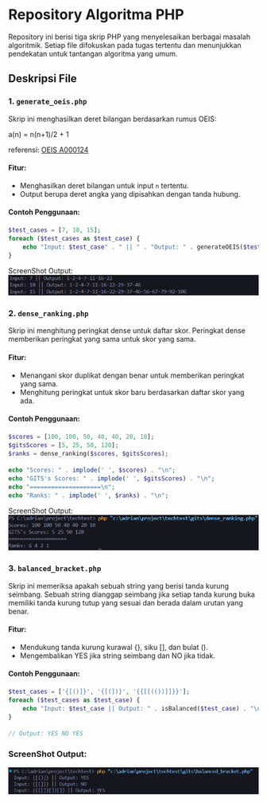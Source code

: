 # Repository Algoritma PHP

Repository ini berisi tiga skrip PHP yang menyelesaikan berbagai masalah algoritmik. Setiap file difokuskan pada tugas tertentu dan menunjukkan pendekatan untuk tantangan algoritma yang umum.

## Deskripsi File

### 1. `generate_oeis.php`
Skrip ini menghasilkan deret bilangan berdasarkan rumus OEIS:

a(n) = n(n+1)/2 + 1 

referensi: [OEIS A000124](https://oeis.org/A000124)

#### Fitur:
- Menghasilkan deret bilangan untuk input `n` tertentu.
- Output berupa deret angka yang dipisahkan dengan tanda hubung.

#### Contoh Penggunaan:
```php
$test_cases = [7, 10, 15];
foreach ($test_cases as $test_case) {
    echo "Input: $test_case" . " || " . "Output: " . generateOEIS($test_case) . "\n";
}
```
ScreenShot Output:
![ScreenShot](./1_generate_oeis_result.png)

### 2. `dense_ranking.php`
Skrip ini menghitung peringkat dense untuk daftar skor. Peringkat dense memberikan peringkat yang sama untuk skor yang sama.

#### Fitur:
- Menangani skor duplikat dengan benar untuk memberikan peringkat yang sama.
- Menghitung peringkat untuk skor baru berdasarkan daftar skor yang ada.

#### Contoh Penggunaan:
```php
$scores = [100, 100, 50, 40, 40, 20, 10];
$gitsScores = [5, 25, 50, 120];
$ranks = dense_ranking($scores, $gitsScores);

echo "Scores: " . implode(' ', $scores) . "\n";
echo "GITS's Scores: " . implode(' ', $gitsScores) . "\n";
echo "====================\n";
echo "Ranks: " . implode(' ', $ranks) . "\n";
```
ScreenShot Output:
![ScreenShot](./2_dense_ranking_result.png)

### 3. `balanced_bracket.php`
Skrip ini memeriksa apakah sebuah string yang berisi tanda kurung seimbang. Sebuah string dianggap seimbang jika setiap tanda kurung buka memiliki tanda kurung tutup yang sesuai dan berada dalam urutan yang benar.

#### Fitur:
- Mendukung tanda kurung kurawal {}, siku [], dan bulat ().
- Mengembalikan YES jika string seimbang dan NO jika tidak.

#### Contoh Penggunaan:
```php
$test_cases = ['{[()]}', '{[(])}', '{{[[(())]]}}'];
foreach ($test_cases as $test_case) {
    echo "Input: $test_case || Output: " . isBalanced($test_case) . "\n";
}

// Output: YES NO YES
```
### ScreenShot Output:
![ScreenShot](./3_balanced_bracket_result.png)
